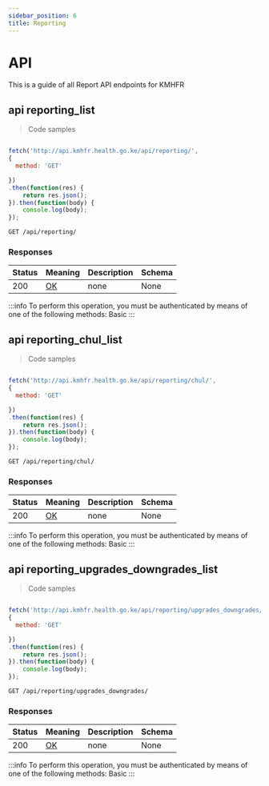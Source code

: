 ```yaml
---
sidebar_position: 6
title: Reporting
---
```



# API

This is a guide of all Report API endpoints for KMHFR


## api reporting_list

<a id="opIdapi_reporting_list"></a>

> Code samples

```javascript

fetch('http://api.kmhfr.health.go.ke/api/reporting/',
{
  method: 'GET'

})
.then(function(res) {
    return res.json();
}).then(function(body) {
    console.log(body);
});

```

`GET /api/reporting/`

<h3 id="api_reporting_list-responses">Responses</h3>

|Status|Meaning|Description|Schema|
|---|---|---|---|
|200|[OK](https://tools.ietf.org/html/rfc7231#section-6.3.1)|none|None|

:::info
To perform this operation, you must be authenticated by means of one of the following methods:
Basic
:::

## api reporting_chul_list

<a id="opIdapi_reporting_chul_list"></a>

> Code samples

```javascript

fetch('http://api.kmhfr.health.go.ke/api/reporting/chul/',
{
  method: 'GET'

})
.then(function(res) {
    return res.json();
}).then(function(body) {
    console.log(body);
});

```

`GET /api/reporting/chul/`

<h3 id="api_reporting_chul_list-responses">Responses</h3>

|Status|Meaning|Description|Schema|
|---|---|---|---|
|200|[OK](https://tools.ietf.org/html/rfc7231#section-6.3.1)|none|None|

:::info
To perform this operation, you must be authenticated by means of one of the following methods:
Basic
:::

## api reporting_upgrades_downgrades_list

<a id="opIdapi_reporting_upgrades_downgrades_list"></a>

> Code samples

```javascript

fetch('http://api.kmhfr.health.go.ke/api/reporting/upgrades_downgrades/',
{
  method: 'GET'

})
.then(function(res) {
    return res.json();
}).then(function(body) {
    console.log(body);
});

```

`GET /api/reporting/upgrades_downgrades/`

<h3 id="api_reporting_upgrades_downgrades_list-responses">Responses</h3>

|Status|Meaning|Description|Schema|
|---|---|---|---|
|200|[OK](https://tools.ietf.org/html/rfc7231#section-6.3.1)|none|None|

:::info
To perform this operation, you must be authenticated by means of one of the following methods:
Basic
:::

